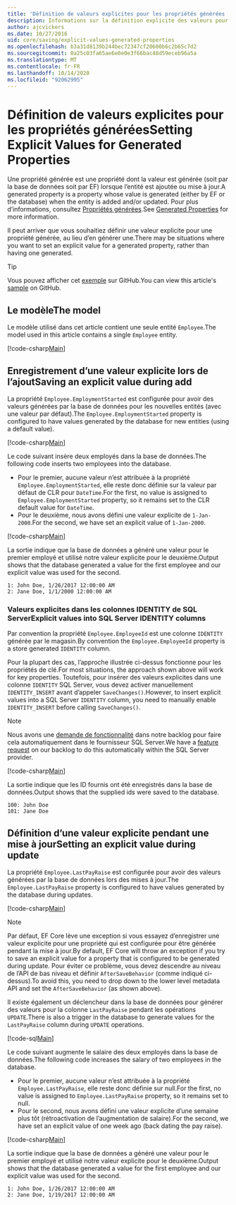 ```yaml
---
title: 'Définition de valeurs explicites pour les propriétés générées : EF Core'
description: Informations sur la définition explicite des valeurs pour les propriétés configurées comme générées avec Entity Framework Core
author: ajcvickers
ms.date: 10/27/2016
uid: core/saving/explicit-values-generated-properties
ms.openlocfilehash: b3a31d8139b244bec72347cf20600b6c2b65c7d2
ms.sourcegitcommit: 0a25c03fa65ae6e0e0e3f66bac48d59eceb96a5a
ms.translationtype: MT
ms.contentlocale: fr-FR
ms.lasthandoff: 10/14/2020
ms.locfileid: "92062995"
---
```

# <a name="setting-explicit-values-for-generated-properties"></a><span data-ttu-id="87985-103">Définition de valeurs explicites pour les propriétés générées</span><span class="sxs-lookup"><span data-stu-id="87985-103">Setting Explicit Values for Generated Properties</span></span>

<span data-ttu-id="87985-104">Une propriété générée est une propriété dont la valeur est générée (soit par la base de données soit par EF) lorsque l’entité est ajoutée ou mise à jour.</span><span class="sxs-lookup"><span data-stu-id="87985-104">A generated property is a property whose value is generated (either by EF or the database) when the entity is added and/or updated.</span></span> <span data-ttu-id="87985-105">Pour plus d’informations, consultez [Propriétés générées](xref:core/modeling/generated-properties).</span><span class="sxs-lookup"><span data-stu-id="87985-105">See [Generated Properties](xref:core/modeling/generated-properties) for more information.</span></span>

<span data-ttu-id="87985-106">Il peut arriver que vous souhaitiez définir une valeur explicite pour une propriété générée, au lieu d’en générer une.</span><span class="sxs-lookup"><span data-stu-id="87985-106">There may be situations where you want to set an explicit value for a generated property, rather than having one generated.</span></span>

> [!TIP]
> <span data-ttu-id="87985-107">Vous pouvez afficher cet [exemple](https://github.com/dotnet/EntityFramework.Docs/tree/master/samples/core/Saving/ExplicitValuesGenerateProperties/) sur GitHub.</span><span class="sxs-lookup"><span data-stu-id="87985-107">You can view this article's [sample](https://github.com/dotnet/EntityFramework.Docs/tree/master/samples/core/Saving/ExplicitValuesGenerateProperties/) on GitHub.</span></span>

## <a name="the-model"></a><span data-ttu-id="87985-108">Le modèle</span><span class="sxs-lookup"><span data-stu-id="87985-108">The model</span></span>

<span data-ttu-id="87985-109">Le modèle utilisé dans cet article contient une seule entité `Employee`.</span><span class="sxs-lookup"><span data-stu-id="87985-109">The model used in this article contains a single `Employee` entity.</span></span>

[!code-csharp[Main](../../../samples/core/Saving/ExplicitValuesGenerateProperties/Employee.cs#Sample)]

## <a name="saving-an-explicit-value-during-add"></a><span data-ttu-id="87985-110">Enregistrement d’une valeur explicite lors de l’ajout</span><span class="sxs-lookup"><span data-stu-id="87985-110">Saving an explicit value during add</span></span>

<span data-ttu-id="87985-111">La propriété `Employee.EmploymentStarted` est configurée pour avoir des valeurs générées par la base de données pour les nouvelles entités (avec une valeur par défaut).</span><span class="sxs-lookup"><span data-stu-id="87985-111">The `Employee.EmploymentStarted` property is configured to have values generated by the database for new entities (using a default value).</span></span>

[!code-csharp[Main](../../../samples/core/Saving/ExplicitValuesGenerateProperties/EmployeeContext.cs#EmploymentStarted)]

<span data-ttu-id="87985-112">Le code suivant insère deux employés dans la base de données.</span><span class="sxs-lookup"><span data-stu-id="87985-112">The following code inserts two employees into the database.</span></span>

* <span data-ttu-id="87985-113">Pour le premier, aucune valeur n’est attribuée à la propriété `Employee.EmploymentStarted`, elle reste donc définie sur la valeur par défaut de CLR pour `DateTime`.</span><span class="sxs-lookup"><span data-stu-id="87985-113">For the first, no value is assigned to `Employee.EmploymentStarted` property, so it remains set to the CLR default value for `DateTime`.</span></span>
* <span data-ttu-id="87985-114">Pour le deuxième, nous avons défini une valeur explicite de `1-Jan-2000`.</span><span class="sxs-lookup"><span data-stu-id="87985-114">For the second, we have set an explicit value of `1-Jan-2000`.</span></span>

[!code-csharp[Main](../../../samples/core/Saving/ExplicitValuesGenerateProperties/Sample.cs#EmploymentStarted)]

<span data-ttu-id="87985-115">La sortie indique que la base de données a généré une valeur pour le premier employé et utilisé notre valeur explicite pour le deuxième.</span><span class="sxs-lookup"><span data-stu-id="87985-115">Output shows that the database generated a value for the first employee and our explicit value was used for the second.</span></span>

```output
1: John Doe, 1/26/2017 12:00:00 AM
2: Jane Doe, 1/1/2000 12:00:00 AM
```

### <a name="explicit-values-into-sql-server-identity-columns"></a><span data-ttu-id="87985-116">Valeurs explicites dans les colonnes IDENTITY de SQL Server</span><span class="sxs-lookup"><span data-stu-id="87985-116">Explicit values into SQL Server IDENTITY columns</span></span>

<span data-ttu-id="87985-117">Par convention la propriété `Employee.EmployeeId` est une colonne `IDENTITY` générée par le magasin.</span><span class="sxs-lookup"><span data-stu-id="87985-117">By convention the `Employee.EmployeeId` property is a store generated `IDENTITY` column.</span></span>

<span data-ttu-id="87985-118">Pour la plupart des cas, l’approche illustrée ci-dessus fonctionne pour les propriétés de clé.</span><span class="sxs-lookup"><span data-stu-id="87985-118">For most situations, the approach shown above will work for key properties.</span></span> <span data-ttu-id="87985-119">Toutefois, pour insérer des valeurs explicites dans une colonne `IDENTITY` SQL Server, vous devez activer manuellement `IDENTITY_INSERT` avant d’appeler `SaveChanges()`.</span><span class="sxs-lookup"><span data-stu-id="87985-119">However, to insert explicit values into a SQL Server `IDENTITY` column, you need to manually enable `IDENTITY_INSERT` before calling `SaveChanges()`.</span></span>

> [!NOTE]
> <span data-ttu-id="87985-120">Nous avons une [demande de fonctionnalité](https://github.com/aspnet/EntityFramework/issues/703) dans notre backlog pour faire cela automatiquement dans le fournisseur SQL Server.</span><span class="sxs-lookup"><span data-stu-id="87985-120">We have a [feature request](https://github.com/aspnet/EntityFramework/issues/703) on our backlog to do this automatically within the SQL Server provider.</span></span>

[!code-csharp[Main](../../../samples/core/Saving/ExplicitValuesGenerateProperties/Sample.cs#EmployeeId)]

<span data-ttu-id="87985-121">La sortie indique que les ID fournis ont été enregistrés dans la base de données.</span><span class="sxs-lookup"><span data-stu-id="87985-121">Output shows that the supplied ids were saved to the database.</span></span>

```output
100: John Doe
101: Jane Doe
```

## <a name="setting-an-explicit-value-during-update"></a><span data-ttu-id="87985-122">Définition d’une valeur explicite pendant une mise à jour</span><span class="sxs-lookup"><span data-stu-id="87985-122">Setting an explicit value during update</span></span>

<span data-ttu-id="87985-123">La propriété `Employee.LastPayRaise` est configurée pour avoir des valeurs générées par la base de données lors des mises à jour.</span><span class="sxs-lookup"><span data-stu-id="87985-123">The `Employee.LastPayRaise` property is configured to have values generated by the database during updates.</span></span>

[!code-csharp[Main](../../../samples/core/Saving/ExplicitValuesGenerateProperties/EmployeeContext.cs#LastPayRaise)]

> [!NOTE]
> <span data-ttu-id="87985-124">Par défaut, EF Core lève une exception si vous essayez d’enregistrer une valeur explicite pour une propriété qui est configurée pour être générée pendant la mise à jour.</span><span class="sxs-lookup"><span data-stu-id="87985-124">By default, EF Core will throw an exception if you try to save an explicit value for a property that is configured to be generated during update.</span></span> <span data-ttu-id="87985-125">Pour éviter ce problème, vous devez descendre au niveau de l’API de bas niveau et définir `AfterSaveBehavior` (comme indiqué ci-dessus).</span><span class="sxs-lookup"><span data-stu-id="87985-125">To avoid this, you need to drop down to the lower level metadata API and set the `AfterSaveBehavior` (as shown above).</span></span>

<span data-ttu-id="87985-126">Il existe également un déclencheur dans la base de données pour générer des valeurs pour la colonne `LastPayRaise` pendant les opérations `UPDATE`.</span><span class="sxs-lookup"><span data-stu-id="87985-126">There is also a trigger in the database to generate values for the `LastPayRaise` column during `UPDATE` operations.</span></span>

[!code-sql[Main](../../../samples/core/Saving/ExplicitValuesGenerateProperties/employee_UPDATE.sql)]

<span data-ttu-id="87985-127">Le code suivant augmente le salaire des deux employés dans la base de données.</span><span class="sxs-lookup"><span data-stu-id="87985-127">The following code increases the salary of two employees in the database.</span></span>

* <span data-ttu-id="87985-128">Pour le premier, aucune valeur n’est attribuée à la propriété `Employee.LastPayRaise`, elle reste donc définie sur null.</span><span class="sxs-lookup"><span data-stu-id="87985-128">For the first, no value is assigned to `Employee.LastPayRaise` property, so it remains set to null.</span></span>
* <span data-ttu-id="87985-129">Pour le second, nous avons défini une valeur explicite d’une semaine plus tôt (rétroactivation de l’augmentation de salaire).</span><span class="sxs-lookup"><span data-stu-id="87985-129">For the second, we have set an explicit value of one week ago (back dating the pay raise).</span></span>

[!code-csharp[Main](../../../samples/core/Saving/ExplicitValuesGenerateProperties/Sample.cs#LastPayRaise)]

<span data-ttu-id="87985-130">La sortie indique que la base de données a généré une valeur pour le premier employé et utilisé notre valeur explicite pour le deuxième.</span><span class="sxs-lookup"><span data-stu-id="87985-130">Output shows that the database generated a value for the first employee and our explicit value was used for the second.</span></span>

```output
1: John Doe, 1/26/2017 12:00:00 AM
2: Jane Doe, 1/19/2017 12:00:00 AM
```
